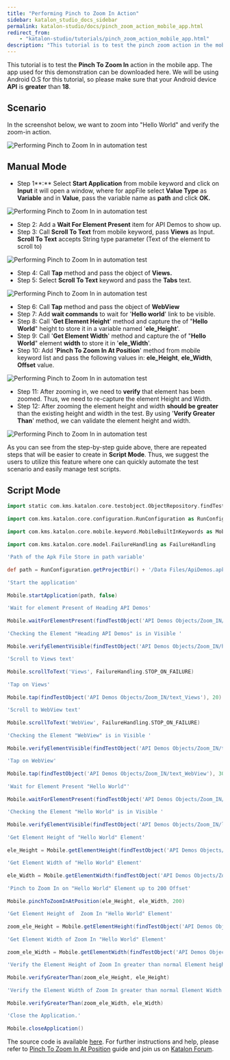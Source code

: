 ```yaml
---
title: "Performing Pinch to Zoom In Action"
sidebar: katalon_studio_docs_sidebar
permalink: katalon-studio/docs/pinch_zoom_action_mobile_app.html
redirect_from:
    - "katalon-studio/tutorials/pinch_zoom_action_mobile_app.html"
description: "This tutorial is to test the pinch zoom action in the mobile app with sample project using Android O.S."
---
```

This tutorial is to test the **Pinch To Zoom In** action in the mobile app. The app used for this demonstration can be downloaded here. We will be using Android O.S for this tutorial, so please make sure that your Android device **API** is **greater** than **18**.

Scenario
--------

In the screenshot below, we want to zoom into "Hello World" and verify the zoom-in action.

![Performing Pinch to Zoom In in automation test](https://github.com/katalon-studio/docs-images/raw/master/katalon-studio/tutorials/pinch_zoom_action_mobile_app/Performing-Pinch-to-Zoom-In-in-automation-test.png)

Manual Mode
-----------

*   Step 1**:** Select **Start Application** from mobile keyword and click on **Input** it will open a window, where for appFile select **Value Type** as **Variable** and in **Value**, pass the variable name as **path** and click **OK.**

![Performing Pinch to Zoom In in automation test](https://github.com/katalon-studio/docs-images/raw/master/katalon-studio/tutorials/pinch_zoom_action_mobile_app/Performing-Pinch-to-Zoom-In-in-automation-test-1.png)

*   Step 2: Add a **Wait For Element Present** item for API Demos to show up.
*   Step 3: Call **Scroll To Text** from mobile keyword, pass **Views** as Input. **Scroll To Text** accepts String type parameter (Text of the element to scroll to)

![Performing Pinch to Zoom In in automation test](https://github.com/katalon-studio/docs-images/raw/master/katalon-studio/tutorials/pinch_zoom_action_mobile_app/Performing-Pinch-to-Zoom-In-in-automation-test-3.png)

*   Step 4: Call **Tap** method and pass the object of **Views.**
*   Step 5: Select **Scroll To Text** keyword and pass the **Tabs** text.

![Performing Pinch to Zoom In in automation test](https://github.com/katalon-studio/docs-images/raw/master/katalon-studio/tutorials/pinch_zoom_action_mobile_app/Performing-Pinch-to-Zoom-In-in-automation-test-10.png)

*   Step 6: Call **Tap** method and pass the object of **WebView**
*   Step 7: Add **wait commands** to wait for '**Hello world**' link to be visible.
*   Step 8: Call '**Get Element Height**' method and capture the of "**Hello World**" height to store it in a variable named '**ele_Height**'.
*   Step 9: Call '**Get Element Width**' method and capture the of "**Hello World**" element **width** to store it in '**ele_Width**'.   
*   Step 10: Add '**Pinch To Zoom In At Position**' method from mobile keyword list and pass the following values in: **ele_Height**, **ele_Width**, **Offset** value.

![Performing Pinch to Zoom In in automation test](https://github.com/katalon-studio/docs-images/raw/master/katalon-studio/tutorials/pinch_zoom_action_mobile_app/Performing-Pinch-to-Zoom-In-in-automation-test-11.png)

*   Step 11: After zooming in, we need to **verify** that element has been zoomed. Thus, we need to re-capture the element Height and Width.
*   Step 12: After zooming the element height and width **should be greater** than the existing height and width in the test. By using '**Verify Greater Than**' method, we can validate the element height and width.

![Performing Pinch to Zoom In in automation test](https://github.com/katalon-studio/docs-images/raw/master/katalon-studio/tutorials/pinch_zoom_action_mobile_app/Performing-Pinch-to-Zoom-In-in-automation-test-12.png)

As you can see from the step-by-step guide above, there are repeated steps that will be easier to create in **Script Mode**. Thus, we suggest the users to utilize this feature where one can quickly automate the test scenario and easily manage test scripts.

Script Mode
-----------

```groovy
import static com.kms.katalon.core.testobject.ObjectRepository.findTestObject
 
import com.kms.katalon.core.configuration.RunConfiguration as RunConfiguration
 
import com.kms.katalon.core.mobile.keyword.MobileBuiltInKeywords as Mobile
 
import com.kms.katalon.core.model.FailureHandling as FailureHandling
 
'Path of the Apk File Store in path variable'
 
def path = RunConfiguration.getProjectDir() + '/Data Files/ApiDemos.apk'
 
'Start the application'
 
Mobile.startApplication(path, false)
 
'Wait for element Present of Heading API Demos'
 
Mobile.waitForElementPresent(findTestObject('API Demos Objects/Zoom_IN/heading_API_Demos'), 45)
 
'Checking the Element "Heading API Demos" is in Visible '
 
Mobile.verifyElementVisible(findTestObject('API Demos Objects/Zoom_IN/heading_API_Demos'), 30)
 
'Scroll to Views text'
 
Mobile.scrollToText('Views', FailureHandling.STOP_ON_FAILURE)
 
'Tap on Views'
 
Mobile.tap(findTestObject('API Demos Objects/Zoom_IN/text_Views'), 20)
 
'Scroll to WebView text'
 
Mobile.scrollToText('WebView', FailureHandling.STOP_ON_FAILURE)
 
'Checking the Element "WebView" is in Visible '
 
Mobile.verifyElementVisible(findTestObject('API Demos Objects/Zoom_IN/text_WebView'), 30)
 
'Tap on WebView'
 
Mobile.tap(findTestObject('API Demos Objects/Zoom_IN/text_WebView'), 30)
 
'Wait for Element Present "Hello World"'
 
Mobile.waitForElementPresent(findTestObject('API Demos Objects/Zoom_IN/link_Hello World'), 30)
 
'Checking the Element "Hello World" is in Visible '
 
Mobile.verifyElementVisible(findTestObject('API Demos Objects/Zoom_IN/link_Hello World'), 30)
 
'Get Element Height of "Hello World" Element'
 
ele_Height = Mobile.getElementHeight(findTestObject('API Demos Objects/Zoom_IN/link_Hello World'), 30)
 
'Get Element Width of "Hello World" Element'
 
ele_Width = Mobile.getElementWidth(findTestObject('API Demos Objects/Zoom_IN/link_Hello World'), 30)
 
'Pinch to Zoom In on "Hello World" Element up to 200 Offset'
 
Mobile.pinchToZoomInAtPosition(ele_Height, ele_Width, 200)
 
'Get Element Height of  Zoom In "Hello World" Element'
 
zoom_ele_Height = Mobile.getElementHeight(findTestObject('API Demos Objects/Zoom_IN/link_Hello World'), 30)
 
'Get Element Width of Zoom In "Hello World" Element'
 
zoom_ele_Width = Mobile.getElementWidth(findTestObject('API Demos Objects/Zoom_IN/link_Hello World'), 30)
 
'Verify the Element Height of Zoom In greater than normal Element height'
 
Mobile.verifyGreaterThan(zoom_ele_Height, ele_Height)
 
'Verify the Element Width of Zoom In greater than normal Element Width'
 
Mobile.verifyGreaterThan(zoom_ele_Width, ele_Width)
 
'Close the Application.'
 
Mobile.closeApplication()

```

The source code is available [here](https://github.com/katalon-studio/katalon-mobile-automation). For further instructions and help, please refer to [Pinch To Zoom In At Position](/display/KD/%5BMobile%5D+Pinch+To+Zoom+In+At+Position) guide and join us on [Katalon Forum](http://forum.katalon.com/).